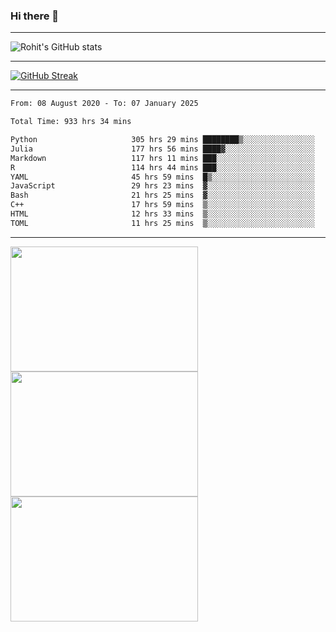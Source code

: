 ### Hi there 👋

<hr/>

![Rohit's GitHub stats](https://github-readme-stats.vercel.app/api?username=RohitRathore1&show_icons=true&theme=transparent)

<hr/>

[![GitHub Streak](http://github-readme-streak-stats.herokuapp.com?user=RohitRathore1&theme=dark&mode=weekly)](https://git.io/streak-stats)

<hr/>

<!--START_SECTION:waka-->

```txt
From: 08 August 2020 - To: 07 January 2025

Total Time: 933 hrs 34 mins

Python                     305 hrs 29 mins ████████▒░░░░░░░░░░░░░░░░   32.72 %
Julia                      177 hrs 56 mins ████▓░░░░░░░░░░░░░░░░░░░░   19.06 %
Markdown                   117 hrs 11 mins ███░░░░░░░░░░░░░░░░░░░░░░   12.55 %
R                          114 hrs 44 mins ███░░░░░░░░░░░░░░░░░░░░░░   12.29 %
YAML                       45 hrs 59 mins  █▒░░░░░░░░░░░░░░░░░░░░░░░   04.93 %
JavaScript                 29 hrs 23 mins  ▓░░░░░░░░░░░░░░░░░░░░░░░░   03.15 %
Bash                       21 hrs 25 mins  ▓░░░░░░░░░░░░░░░░░░░░░░░░   02.30 %
C++                        17 hrs 59 mins  ▒░░░░░░░░░░░░░░░░░░░░░░░░   01.93 %
HTML                       12 hrs 33 mins  ▒░░░░░░░░░░░░░░░░░░░░░░░░   01.35 %
TOML                       11 hrs 25 mins  ▒░░░░░░░░░░░░░░░░░░░░░░░░   01.22 %
```

<!--END_SECTION:waka-->

<hr/>

<p>
  <img src="https://wakatime.com/share/@TeAmp0is0N/0205e68a-e5ed-48bf-b870-3c94c1fa77d3.svg" width="300" height="200">
  <img src="https://wakatime.com/share/@TeAmp0is0N/3935ee43-08a3-493e-8b95-60c1f9204b15.svg" width="300" height="200">
  <img src="https://wakatime.com/share/@TeAmp0is0N/8717aacc-7340-44e0-abb1-987dc9823fcd.svg" width="300" height="200">
</p>




